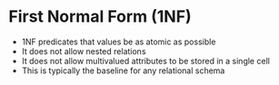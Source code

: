 # First Normal Form (1NF)
* 1NF predicates that values be as atomic as possible
* It does not allow nested relations
* It does not allow multivalued attributes to be stored in a single cell
* This is typically the baseline for any relational schema